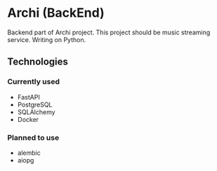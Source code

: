 # Archi (BackEnd)
Backend part of Archi project. This project should be music streaming service.
Writing on Python.


## Technologies

### Currently used

- FastAPI
- PostgreSQL
- SQLAlchemy
- Docker

### Planned to use
- alembic
- aiopg
